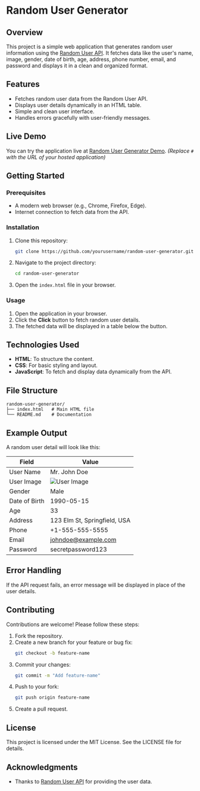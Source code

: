 # Random User Generator

## Overview
This project is a simple web application that generates random user information using the [Random User API](https://randomuser.me/). It fetches data like the user's name, image, gender, date of birth, age, address, phone number, email, and password and displays it in a clean and organized format.

## Features
- Fetches random user data from the Random User API.
- Displays user details dynamically in an HTML table.
- Simple and clean user interface.
- Handles errors gracefully with user-friendly messages.

## Live Demo
You can try the application live at [Random User Generator Demo](#). *(Replace `#` with the URL of your hosted application)*

## Getting Started

### Prerequisites
- A modern web browser (e.g., Chrome, Firefox, Edge).
- Internet connection to fetch data from the API.

### Installation
1. Clone this repository:
   ```bash
   git clone https://github.com/yourusername/random-user-generator.git
   ```
2. Navigate to the project directory:
   ```bash
   cd random-user-generator
   ```
3. Open the `index.html` file in your browser.

### Usage
1. Open the application in your browser.
2. Click the **Click** button to fetch random user details.
3. The fetched data will be displayed in a table below the button.

## Technologies Used
- **HTML**: To structure the content.
- **CSS**: For basic styling and layout.
- **JavaScript**: To fetch and display data dynamically from the API.

## File Structure
```
random-user-generator/
├── index.html   # Main HTML file
└── README.md    # Documentation
```

## Example Output
A random user detail will look like this:

| Field       | Value                          |
|-------------|--------------------------------|
| User Name   | Mr. John Doe                  |
| User Image  | ![User Image](user_image_url) |
| Gender      | Male                          |
| Date of Birth | 1990-05-15                   |
| Age         | 33                            |
| Address     | 123 Elm St, Springfield, USA |
| Phone       | +1-555-555-5555              |
| Email       | johndoe@example.com          |
| Password    | secretpassword123            |

## Error Handling
If the API request fails, an error message will be displayed in place of the user details.

## Contributing
Contributions are welcome! Please follow these steps:
1. Fork the repository.
2. Create a new branch for your feature or bug fix:
   ```bash
   git checkout -b feature-name
   ```
3. Commit your changes:
   ```bash
   git commit -m "Add feature-name"
   ```
4. Push to your fork:
   ```bash
   git push origin feature-name
   ```
5. Create a pull request.

## License
This project is licensed under the MIT License. See the LICENSE file for details.

## Acknowledgments
- Thanks to [Random User API](https://randomuser.me/) for providing the user data.


